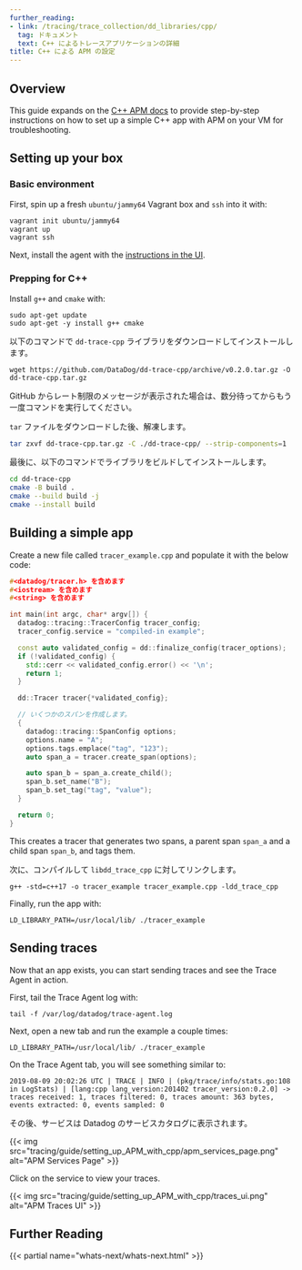```yaml
---
further_reading:
- link: /tracing/trace_collection/dd_libraries/cpp/
  tag: ドキュメント
  text: C++ によるトレースアプリケーションの詳細
title: C++ による APM の設定
---
```


## Overview

This guide expands on the [C++ APM docs][1] to provide step-by-step instructions on how to set up a simple C++ app with APM on your VM for troubleshooting.

## Setting up your box

### Basic environment

First, spin up a fresh `ubuntu/jammy64` Vagrant box and `ssh` into it with:

```bash
vagrant init ubuntu/jammy64
vagrant up
vagrant ssh
```

Next, install the agent with the [instructions in the UI][2].

### Prepping for C++

Install `g++` and `cmake` with:

```shell
sudo apt-get update
sudo apt-get -y install g++ cmake
```

以下のコマンドで `dd-trace-cpp` ライブラリをダウンロードしてインストールします。

```shell
wget https://github.com/DataDog/dd-trace-cpp/archive/v0.2.0.tar.gz -O dd-trace-cpp.tar.gz
```

GitHub からレート制限のメッセージが表示された場合は、数分待ってからもう一度コマンドを実行してください。

`tar` ファイルをダウンロードした後、解凍します。

```bash
tar zxvf dd-trace-cpp.tar.gz -C ./dd-trace-cpp/ --strip-components=1
```

最後に、以下のコマンドでライブラリをビルドしてインストールします。

```bash
cd dd-trace-cpp
cmake -B build .
cmake --build build -j
cmake --install build
```

## Building a simple app

Create a new file called `tracer_example.cpp` and populate it with the below code:

```cpp
#<datadog/tracer.h> を含めます
#<iostream> を含めます
#<string> を含めます

int main(int argc, char* argv[]) {
  datadog::tracing::TracerConfig tracer_config;
  tracer_config.service = "compiled-in example";

  const auto validated_config = dd::finalize_config(tracer_options);
  if (!validated_config) {
    std::cerr << validated_config.error() << '\n';
    return 1;
  }

  dd::Tracer tracer{*validated_config};

  // いくつかのスパンを作成します。
  {
    datadog::tracing::SpanConfig options;
    options.name = "A";
    options.tags.emplace("tag", "123");
    auto span_a = tracer.create_span(options);

    auto span_b = span_a.create_child();
    span_b.set_name("B");
    span_b.set_tag("tag", "value");
  }

  return 0;
}
```

This creates a tracer that generates two spans, a parent span `span_a` and a child span `span_b`, and tags them.

次に、コンパイルして `libdd_trace_cpp` に対してリンクします。

```shell
g++ -std=c++17 -o tracer_example tracer_example.cpp -ldd_trace_cpp
```

Finally, run the app with:

```shell
LD_LIBRARY_PATH=/usr/local/lib/ ./tracer_example
```

## Sending traces

Now that an app exists, you can start sending traces and see the Trace Agent in action.

First, tail the Trace Agent log with:

```shell
tail -f /var/log/datadog/trace-agent.log
```

Next, open a new tab and run the example a couple times:

```shell
LD_LIBRARY_PATH=/usr/local/lib/ ./tracer_example
```

On the Trace Agent tab, you will see something similar to:

```text
2019-08-09 20:02:26 UTC | TRACE | INFO | (pkg/trace/info/stats.go:108 in LogStats) | [lang:cpp lang_version:201402 tracer_version:0.2.0] -> traces received: 1, traces filtered: 0, traces amount: 363 bytes, events extracted: 0, events sampled: 0
```

その後、サービスは Datadog のサービスカタログに表示されます。

{{< img src="tracing/guide/setting_up_APM_with_cpp/apm_services_page.png" alt="APM Services Page" >}}

Click on the service to view your traces.

{{< img src="tracing/guide/setting_up_APM_with_cpp/traces_ui.png" alt="APM Traces UI" >}}

## Further Reading

{{< partial name="whats-next/whats-next.html" >}}

[1]: /ja/tracing/setup/cpp/
[2]: https://app.datadoghq.com/account/settings/agent/latest?platform=ubuntu